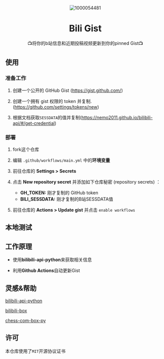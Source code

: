 <div align="center">

![1000054481](https://github.com/luyanci/bili-gist/assets/68143180/98f8a656-921c-4545-a754-86fc93173b69)

# Bili Gist

📺将你的b站信息和近期投稿视频更新到你的pinned Gist📺

</div>

## 使用
### 准备工作
1. 创建一个公开的 GitHub Gist (https://gist.github.com/)

1. 创建一个拥有 gist 权限的 token 并复制. (https://github.com/settings/tokens/new)

1. 根据文档获取`SESSDATA`的值并复制(https://nemo2011.github.io/bilibili-api/#/get-credential)

### 部署

1. fork这个仓库

2. 编辑  `.github/workflows/main.yml` 中的**环境变量**

3. 前往仓库的 **Settings > Secrets**

4. 点击 **New repository secret** 并添加如下仓库秘密 (repository secrets) ：
   - **GH_TOKEN:** 刚才复制的 GitHub token
   - **BILI_SESSDATA:** 刚才复制的B站SESSDATA值

5. 前往仓库的 **Actions > Update gist** 并点击 `enable workflows`

## 本地测试



## 工作原理

 - 使用**bilibili-api-python**来获取相关信息

 - 利用**Github Actions**自动更新Gist

## 灵感&帮助
[bilibili-api-python](https://github.com/nemo2011/bilibili-api)

[bilibili-box](https://github.com/KeJunMao/bilibili-box)

[chess-com-box-py](https://github.com/sciencepal/chess-com-box-py)

## 许可

本仓库使用了`MIT`开源协议证书
